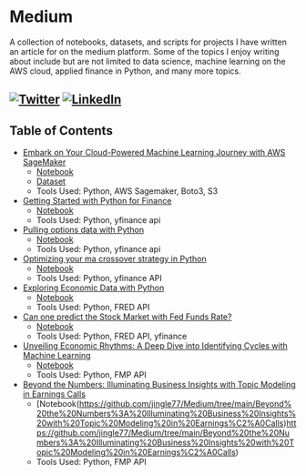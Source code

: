 # Medium
A collection of notebooks, datasets, and scripts for projects I have written an article for on the medium platform. Some of the topics I enjoy writing about include but are not limited to data science, machine learning on the AWS cloud, applied finance in Python, and many more topics.

[![Twitter](https://img.shields.io/badge/Twitter-grey?logo=x)](https://twitter.com/J_Ingle77)
[![LinkedIn](https://img.shields.io/badge/LinkedIn-grey?logo=Linkedin&logoColor=white)](https://www.linkedin.com/in/jacob-ingle-0a8355135/)
----
## **Table of Contents**
- [Embark on Your Cloud-Powered Machine Learning Journey with AWS SageMaker](https://medium.com/towards-aws/embark-on-your-cloud-powered-machine-learning-journey-with-aws-sagemaker-b782cc3b64ad) 
   - [Notebook](https://github.com/jingle77/Medium/tree/main/Embark%20on%20Your%20Cloud-Powered%20Machine%20Learning%20Journey%20with%20AWS%20SageMaker)
   - [Dataset](https://github.com/jingle77/Medium/blob/main/Embark%20on%20Your%20Cloud-Powered%20Machine%20Learning%20Journey%20with%20AWS%20SageMaker/FuelEconomy.csv)
   - Tools Used: Python, AWS Sagemaker, Boto3, S3
- [Getting Started with Python for Finance](https://medium.com/@jaingle77/getting-started-with-python-for-finance-f8c701ad602a)
   - [Notebook](https://github.com/jingle77/Medium/blob/main/Getting%20Started%20with%20Python%20for%20Finance/Getting_Started_with_Python_for_Finance%20(1).ipynb)
   - Tools Used: Python, yfinance api
- [Pulling options data with Python](https://medium.com/trading-data-analysis/pulling-options-data-with-python-80568cf3f50f)
   - [Notebook](https://github.com/jingle77/Medium/blob/main/Pulling%20options%20data%20with%20Python/Pulling_options_data_with_Python.ipynb)
   - Tools Used: Python, yfinance api
- [Optimizing your ma crossover strategy in Python](https://medium.com/trading-data-analysis/optimizing-your-ma-crossover-strategy-in-python-6fa8429aea58)
   - [Notebook](https://github.com/jingle77/Medium/blob/main/Optimizing%20your%20MA%20Crossover%20Strategy%20in%20Python/Optimizing_your_ma_crossover_strategy_in_Python.ipynb)
   - Tools Used: Python, yfinance API
 - [Exploring Economic Data with Python](https://medium.com/datadriveninvestor/exploring-economic-data-with-python-5d5b0a86cfda)
   - [Notebook](https://github.com/jingle77/Medium/blob/main/Exploring%20Economic%20Data%20with%20Python/Exploring_Economic_Data_with_Python.ipynb)
   - Tools Used: Python, FRED API
 - [Can one predict the Stock Market with Fed Funds Rate?](https://medium.datadriveninvestor.com/unveiling-economic-rhythms-a-deep-dive-into-identifying-cycles-with-machine-learning-f536079027a1)
   - [Notebook](https://github.com/jingle77/Medium/blob/main/Can%20one%20predict%20the%20Stock%20Market%20with%20Fed%20Funds%20Rate%3F/Can_one_predict_the_Stock_Market_with_Fed_Funds_Rate_.ipynb)
   - Tools Used: Python, FRED API, yfinance
 - [Unveiling Economic Rhythms: A Deep Dive into Identifying Cycles with Machine Learning](https://medium.com/@jaingle77/can-one-predict-the-stock-market-with-fed-funds-rate-8499dbab19db)
   - [Notebook](https://github.com/jingle77/Medium/blob/main/Can%20one%20predict%20the%20Stock%20Market%20with%20Fed%20Funds%20Rate%3F/Can_one_predict_the_Stock_Market_with_Fed_Funds_Rate_.ipynb)
   - Tools Used: Python, FMP API
 - [Beyond the Numbers: Illuminating Business Insights with Topic Modeling in Earnings Calls](https://medium.com/@jaingle77/can-one-predict-the-stock-market-with-fed-funds-rate-8499dbab19db)
   - [Notebook(https://github.com/jingle77/Medium/tree/main/Beyond%20the%20Numbers%3A%20Illuminating%20Business%20Insights%20with%20Topic%20Modeling%20in%20Earnings%C2%A0Calls)https://github.com/jingle77/Medium/tree/main/Beyond%20the%20Numbers%3A%20Illuminating%20Business%20Insights%20with%20Topic%20Modeling%20in%20Earnings%C2%A0Calls)
   - Tools Used: Python, FMP API
   
   
